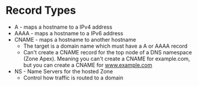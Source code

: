 # Record Types

- A - maps a hostname to a IPv4 address
- AAAA - maps a hostname to a IPv6 address
- CNAME - maps a hostname to another hostname
    - The target is a domain name which must have a A or AAAA record
    - Can't create a CNAME record for the top node of a DNS namespace (Zone Apex). Meaning you can't create a CNAME for example.com, but you can create a CNAME for www.example.com
- NS - Name Servers for the hosted Zone
    - Control how traffic is routed to a domain
